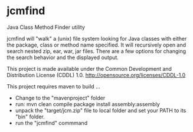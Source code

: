 # jcmfind
Java Class Method Finder utility

jcmfind will "walk" a (unix) file system looking for Java classes with either the package, class or method name specified.  It will recursively open and search nested zip, ear, war, jar files.  There are a few options for changing the search behavior and the displayed output.

This project is made available under the Common Development and Distribution License (CDDL) 1.0.
http://opensource.org/licenses/CDDL-1.0

This project requires maven to build ...

* Change to the "mavenproject" folder
* run: mvn clean compile package install assembly:assembly
* unpack the "target/jcm.zip" file to local folder and set your PATH to its "bin" folder.
* run the "jcmfind" commmand
